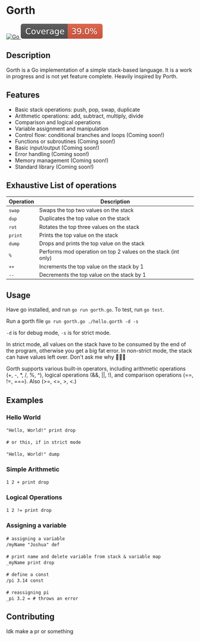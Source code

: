 # Gorth

<p>
    <a href="https://go.dev">
        <img src="https://img.shields.io/badge/Language-Golang-077D9C" alt="Go" />
    </a>
    <img src="badge.svg" alt="Coverage" />
</p>

## Description

Gorth is a Go implementation of a simple stack-based language. It is a work in progress and is not yet feature complete. Heavily inspired by Porth.

## Features

-   Basic stack operations: push, pop, swap, duplicate
-   Arithmetic operations: add, subtract, multiply, divide
-   Comparison and logical operations
-   Variable assignment and manipulation
-   Control flow: conditional branches and loops (Coming soon!)
-   Functions or subroutines (Coming soon!)
-   Basic input/output (Coming soon!)
-   Error handling (Coming soon!)
-   Memory management (Coming soon!)
-   Standard library (Coming soon!)

## Exhaustive List of operations

| Operation | Description                                                    |
| --------- | -------------------------------------------------------------- |
| `swap`    | Swaps the top two values on the stack                          |
| `dup`     | Duplicates the top value on the stack                          |
| `rot`     | Rotates the top three values on the stack                      |
| `print`   | Prints the top value on the stack                              |
| `dump`    | Drops and prints the top value on the stack                    |
| `%`       | Performs mod operation on top 2 values on the stack (int only) |
| `++`      | Increments the top value on the stack by 1                     |
| `--`      | Decrements the top value on the stack by 1                     |

## Usage

Have go installed, and run `go run gorth.go`. To test, run `go test`.

Run a gorth file
`go run gorth.go ./hello.gorth -d -s`

`-d` is for debug mode, `-s` is for strict mode.

In strict mode, all values on the stack have to be consumed by the end of the program, otherwise you get a big fat error. In non-strict mode, the stack can have values left over. Don't ask me why 🤷🏾‍♀️

Gorth supports various built-in operators, including arithmetic operations (+, -, \*, /, %, ^), logical operations (&&, ||, !), and comparison operations (==, !=, ===). Also (>=, <=, >, <.)

## Examples

### Hello World

```gorth
"Hello, World!" print drop

# or this, if in strict mode

"Hello, World!" dump
```

### Simple Arithmetic

```gorth
1 2 + print drop
```

### Logical Operations

```gorth
1 2 != print drop
```

### Assigning a variable

```gorth
# assigning a variable
/myName "Joshua" def

# print name and delete variable from stack & variable map
_myName print drop

# define a const
/pi 3.14 const

# reassigning pi
_pi 3.2 = # throws an error
```

## Contributing

Idk make a pr or something
